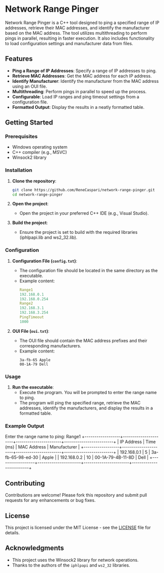 # Network Range Pinger

Network Range Pinger is a C++ tool designed to ping a specified range of IP addresses, retrieve their MAC addresses, and identify the manufacturer based on the MAC address. The tool utilizes multithreading to perform pings in parallel, resulting in faster execution. It also includes functionality to load configuration settings and manufacturer data from files.

## Features

- **Ping a Range of IP Addresses**: Specify a range of IP addresses to ping.
- **Retrieve MAC Addresses**: Get the MAC address for each IP address.
- **Identify Manufacturer**: Identify the manufacturer from the MAC address using an OUI file.
- **Multithreading**: Perform pings in parallel to speed up the process.
- **Configurable**: Load IP ranges and ping timeout settings from a configuration file.
- **Formatted Output**: Display the results in a neatly formatted table.

## Getting Started

### Prerequisites

- Windows operating system
- C++ compiler (e.g., MSVC)
- Winsock2 library

### Installation

1. **Clone the repository**:

    ```bash
    git clone https://github.com/ReneCaspari/network-range-pinger.git
    cd network-range-pinger
    ```

2. **Open the project**:

   - Open the project in your preferred C++ IDE (e.g., Visual Studio).

3. **Build the project**:

   - Ensure the project is set to build with the required libraries (iphlpapi.lib and ws2_32.lib).

### Configuration

1. **Configuration File (`config.txt`)**:
   - The configuration file should be located in the same directory as the executable.
   - Example content:
     ```yaml
     Range1
     192.168.0.1
     192.168.0.254
     Range2
     192.168.3.1
     192.168.3.254
     PingTimeout
     1000
     ```

2. **OUI File (`oui.txt`)**:
   - The OUI file should contain the MAC address prefixes and their corresponding manufacturers.
   - Example content:
     ```
     3a-fb-65 Apple
     00-1A-79 Dell
     ```

### Usage

1. **Run the executable**:
   - Execute the program. You will be prompted to enter the range name to ping.
   - The program will ping the specified range, retrieve the MAC addresses, identify the manufacturers, and display the results in a formatted table.

### Example Output

Enter the range name to ping: Range1
+------------------+----------------------+-----------------------+-------------------------+
| IP Address | Time (ms) | MAC Address | Manufacturer |
+------------------+----------------------+-----------------------+-------------------------+
| 192.168.0.1 | 5 | 3a-fb-65-98-ed-30 | Apple |
| 192.168.0.2 | 10 | 00-1A-79-4B-11-8D | Dell |
+------------------+----------------------+-----------------------+-------------------------+



## Contributing

Contributions are welcome! Please fork this repository and submit pull requests for any enhancements or bug fixes.

## License

This project is licensed under the MIT License - see the [LICENSE](LICENSE) file for details.

## Acknowledgments

- This project uses the Winsock2 library for network operations.
- Thanks to the authors of the `iphlpapi` and `ws2_32` libraries.
